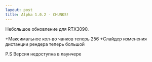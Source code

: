 ```yaml
---
layout: post
title: Alpha 1.0.2 - CHUNKS!
---
```


Небольшое обновление для RTX3090.

+Максимальное кол-во чанков теперь 256
+Слайдер изменения дистанции рендера теперь большой



P.S Версия недоступна в лаунчере
